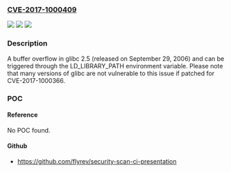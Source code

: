 ### [CVE-2017-1000409](https://cve.mitre.org/cgi-bin/cvename.cgi?name=CVE-2017-1000409)
![](https://img.shields.io/static/v1?label=Product&message=n%2Fa&color=blue)
![](https://img.shields.io/static/v1?label=Version&message=n%2Fa&color=blue)
![](https://img.shields.io/static/v1?label=Vulnerability&message=n%2Fa&color=brighgreen)

### Description

A buffer overflow in glibc 2.5 (released on September 29, 2006) and can be triggered through the LD_LIBRARY_PATH environment variable. Please note that many versions of glibc are not vulnerable to this issue if patched for CVE-2017-1000366.

### POC

#### Reference
No POC found.

#### Github
- https://github.com/flyrev/security-scan-ci-presentation

